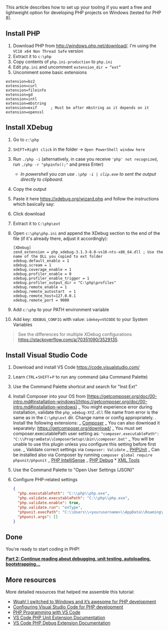 This article describes how to set up your tooling if you want a free and lightweight option for developing PHP projects on Windows (tested for PHP 8).

## Install PHP

1. Download PHP from http://windows.php.net/download/. I'm using the `VC18 x64 Non Thread Safe` version
1. Extract it to `c:\php`
1. Copy contents of `php.ini-production` to `php.ini`
1. Edit `php.ini` and uncomment `extension_dir = “ext”`
1. Uncomment some basic extensions

```plain
extension=bz2
extension=curl
extension=fileinfo
extension=gd
extension=intl
extension=mbstring
extension=exif      ; Must be after mbstring as it depends on it
extension=openssl
```

## Install XDebug

1. Go to `c:\php`
1. `SHIFT`+`Right click` in the folder -> `Open PowerShell window here`
1. Run `./php -i` (alternatively, in case you receive `'php' not recognized`, run `./php -r "phpinfo();"` and press Enter)
    * *In powershell you can use `.\php -i | clip.exe` to sent the output directly to clipboard.*
1. Copy the output
1. Paste it here https://xdebug.org/wizard.php and follow the instructions which basically say:
1. Click download
1. Extract it to `C:\php\ext`
1. Open `c:\php\php.ini` and append the XDebug section to the end of the file (if it's already there, adjust it accordingly):

   ```plain
   [XDebug]
   zend_extension = php_xdebug-3.1.3-8.0-vs16-nts-x86_64.dll ; Use the name of the DLL you copied to ext folder
   xdebug.default_enable = 1
   xdebug.scream = 1
   xdebug.coverage_enable = 1
   xdebug.profiler_enable = 0
   xdebug.profiler_enable_trigger = 1
   xdebug.profiler_output_dir = "C:\php\profiles"
   xdebug.remote_enable = 1
   xdebug.remote_autostart  = 1
   xdebug.remote_host=127.0.0.1
   xdebug.remote_port = 9000
   ```

1. Add `c:\php` to your PATH environment variable
1. Add key: `XDEBUG_CONFIG` with value: `idekey=VSCODE` to your System Variables

> See the differences for multiple XDebug configurations https://stackoverflow.com/a/70351090/3529135.

## Install Visual Studio Code

1. Download and install VS Code https://code.visualstudio.com/
1. Learn `CTRL`+`SHIFT`+`P` to run any command (aka Command Palette)
1. Use the Command Palette shortcut and search for "Inst Ext"
1. Install Composer into your OS from [https://getcomposer.org/doc/00-intro.md#installation-windows](https://getcomposer.org/doc/00-intro.md#installation-windows)
   _ You might experience error during installation, validate the `php_xdebug-XYZ.dll` file name from error is the same as in the `C:\php\ext` dir. Change name or config appropriately.
   . Install the following extensions:
   _ [Composer](https://marketplace.visualstudio.com/items?itemName=ikappas.composer)
   _ You can also download it separately: https://getcomposer.org/download/
   _ You must set composer.executablePath user setting as:
   `"composer.executablePath": "C:\\ProgramData\\ComposerSetup\\bin\\composer.bat"`
   _ You will be unable to use this plugin unless you configure this setting before first use.
   _ Validate correct settings via `Composer: Validate`
   _ [PHPUnit](https://marketplace.visualstudio.com/items?itemName=emallin.phpunit)
   _ Can be installed also via Composer by running `composer global require phpunit/phpunit`
   _ [PHP IntelliSense](https://marketplace.visualstudio.com/items?itemName=felixfbecker.php-intellisense)
   _ [PHP Debug](https://marketplace.visualstudio.com/items?itemName=felixfbecker.php-debug) \* [XML Tools](https://marketplace.visualstudio.com/items?itemName=DotJoshJohnson.xml)
1. Use the Command Palette to "Open User Settings (JSON)"
1. Configure PHP-related settings

   ```json
   {
     "php.executablePath": "C:\\php\\php.exe",
     "php.validate.executablePath": "C:\\php\\php.exe",
     "php.validate.enable": true,
     "php.validate.run": "onType",
     "phpunit.execPath": "C:\\Users\\<yourusername>\\AppData\\Roaming\\Composer\\vendor\\bin\\phpunit.bat",
     "phpunit.args": []
   }
   ```

## Done

You're ready to start coding in PHP!

[**Part 2: Continue reading about debugging, unit testing, autoloading, bootstrapping...**](https://github.com/kontent-ai/delivery-sdk-php/blob/master/wiki/Doing-PHP-stuff-on-Windows-with-VS-Code.md)

## More resources

More detailed resources that helped me assemble this tutorial:

- [Woah! I switched to Windows and it’s awesome for PHP development](https://www.newmediacampaigns.com/blog/woah-i-switched-to-windows-and-its-awesome-for-php-development)
- [Configuring Visual Studio Code for PHP development](https://blogs.msdn.microsoft.com/nicktrog/2016/02/11/configuring-visual-studio-code-for-php-development/)
- [PHP Programming with VS Code](https://code.visualstudio.com/docs/languages/php)
- [VS Code PHP Unit Extension Documentation](https://github.com/elonmallin/vscode-phpunit)
- [VS Code PHP Debug Extension Documentation](https://github.com/felixfbecker/vscode-php-debug)
